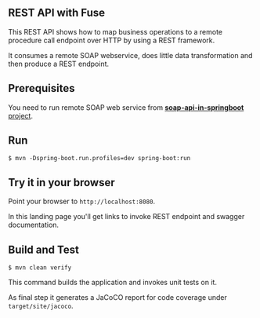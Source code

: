 REST API with Fuse
---
This REST API shows how to map business operations to a remote procedure call endpoint over HTTP by using a REST framework. 

It consumes a remote SOAP webservice, does little data transformation and then produce a REST endpoint.

Prerequisites
---
You need to run remote SOAP web service from [**soap-api-in-springboot** project](https://github.com/fsantagostinobietti/soap-api-in-springboot).

Run
---
```
$ mvn -Dspring-boot.run.profiles=dev spring-boot:run
```

Try it in your browser
---
Point your browser to ```http://localhost:8080```.

In this landing page you'll get links to invoke REST endpoint and swagger documentation.


Build and Test
---
```
$ mvn clean verify 
```
This command builds the application and invokes unit tests on it.

As final step it generates a JaCoCO report for code coverage under ```target/site/jacoco```.